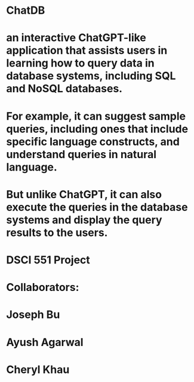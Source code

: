# ChatDB
# an interactive ChatGPT-like application that assists users in learning how to query data in database systems, including SQL and NoSQL databases. 
# For example, it can suggest sample queries, including ones that include specific language constructs, and understand queries in natural language. 
# But unlike ChatGPT, it can also execute the queries in the database systems and display the query results to the users.

# DSCI 551 Project
# Collaborators:
# Joseph Bu
# Ayush Agarwal
# Cheryl Khau
